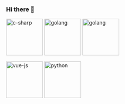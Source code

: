 ### Hi there 👋
[<img src="https://cdn.worldvectorlogo.com/logos/c--4.svg" alt="c-sharp" width="100">](https://docs.microsoft.com/en-us/dotnet/csharp/)
[<img src="https://hsto.org/webt/5b/2e/6a/5b2e6a4a389cc942256392.png" alt="golang" width="100">](https://golang.org/doc/)
[<img src="https://upload.wikimedia.org/wikipedia/commons/thumb/e/ee/.NET_Core_Logo.svg/768px-.NET_Core_Logo.svg.png" alt="golang" width="100">](https://dotnet.microsoft.com/en-us/download/dotnet)

[<img src="https://upload.wikimedia.org/wikipedia/commons/9/95/Vue.js_Logo_2.svg" alt="vue-js" width="100">](https://vuejs.org/)
[<img src="https://cdn.iconscout.com/icon/free/png-256/python-3521655-2945099.png" alt="python" width="100">](https://docs.python.org/3/library/index.html)




<!--
**codervis/codervis** is a ✨ _special_ ✨ repository because its `README.md` (this file) appears on your GitHub profile.

Here are some ideas to get you started:

- 🔭 I’m currently working on ...
- 🌱 I’m currently learning ...
- 👯 I’m looking to collaborate on ...
- 🤔 I’m looking for help with ...
- 💬 Ask me about ...
- 📫 How to reach me: ...
- 😄 Pronouns: ...
- ⚡ Fun fact: ...
-->
